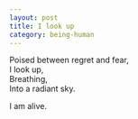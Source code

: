```yaml
---
layout: post
title: I look up
category: being-human
---
```


Poised between regret and fear,  
I look up,  
Breathing,  
Into a radiant sky.

I am alive.

